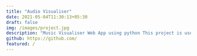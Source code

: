 ```yaml
---
title: "Audio Visualiser"
date: 2021-05-04T11:30:13+05:30
draft: false
img: /images/project.jpg
description: "Music Visualiser Web App using python This project is used to visualise a given music or any audio. The music can be choosed from our system file"
github: https://github.com/
featured: /
---
```

